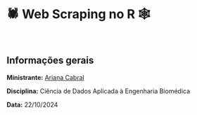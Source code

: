 # 🕷 Web Scraping no R 🕸

<br>

## Informações gerais

**Ministrante:** [Ariana Cabral]([https://beamilz.com/about/](https://github.com/arianacabral/))

**Disciplina:** Ciência de Dados Aplicada à Engenharia Biomédica

**Data:** 22/10/2024
